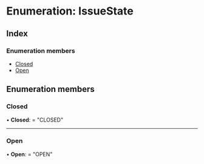 
# Enumeration: IssueState

## Index

### Enumeration members

* [Closed](issuestate.md#closed)
* [Open](issuestate.md#open)

## Enumeration members

###  Closed

• **Closed**: = "CLOSED"

___

###  Open

• **Open**: = "OPEN"
